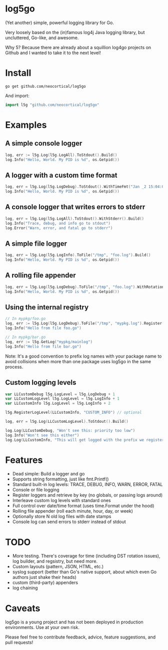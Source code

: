 log5go
======

(Yet another) simple, powerful logging library for Go.

Very loosely based on the (in)famous log4j Java logging library, but uncluttered, Go-like, and awesome.

Why 5? Because there are already about a squillion log4go projects on Github and I wanted to take it to the next level!


Install
=======

```
go get github.com/neocortical/log5go
```

And import:
```go
import l5g "github.com/neocortical/log5go"
```

Examples
========

A simple console logger
-----------------------

```go
log, err := l5g.Log(l5g.LogAll).ToStdout().Build()
log.Info("Hello, World. My PID is %d", os.Getpid())
```

A logger with a custom time format
----------------------------------

```go
log, err = l5g.Log(l5g.LogDebug).ToStdout().WithTimeFmt("Jan _2 15:04:05").Build()
log.Info("Hello, World. My PID is %d", os.Getpid())
```

A console logger that writes errors to stderr
---------------------------------------------

```go
log, err = l5g.Log(l5g.LogAll).ToStdout().WithStderr().Build()
log.Info("Trace, debug, and info go to stdout")
log.Error("Warn, error, and fatal go to stderr")
```

A simple file logger
--------------------

```go
log, err = l5g.Log(l5g.LogInfo).ToFile("/tmp", "foo.log").Build()
log.Info("Hello, World. My PID is %d", os.Getpid())
```

A rolling file appender
-----------------------

```go
log, err = l5g.Log(l5g.LogDebug).ToFile("/tmp", "foo.log").WithRotation(l5g.RollDaily, 7).Build()
log.Info("Hello, World. My PID is %d", os.Getpid())
```

Using the internal registry
---------------------------

```go
// In mypkg/foo.go
log, err := l5g.Log(l5g.LogDebug).ToFile("/tmp", "mypkg.log").Register("mypkg/mainlog")
log.Info("Hello from file foo.go")

// In mypkg/bar.go
log, err := l5g.GetLog("mypkg/mainlog")
log.Info("Hello from file bar.go")
```
Note: It's a good convention to prefix log names with your package name to avoid collisions when
more than one package uses log5go in the same process.

Custom logging levels
---------------------
```go
var LLCustomDebug l5g.LogLevel = l5g.LogDebug + 1
var LLCustomLogLevel l5g.LogLevel = l5g.LogInfo + 1
var LLCustomInfo l5g.LogLevel = l5g.LogInfo + 2

l5g.RegisterLogLevel(LLCustomInfo, "CUSTOM_INFO") // optional

log, err = l5g.Log(LLCustomLogLevel).ToStdout().Build()

log.Log(LLCustomDebug, "Won't see this: priority too low")
log.Info("Won't see this either")
log.Log(LLCustomInfo, "This will get logged with the prefix we registered")
```

Features
========

* Dead simple: Build a logger and go
* Supports string formatting, just like fmt.Printf()
* Standard built-in log levels: TRACE, DEBUG, INFO, WARN, ERROR, FATAL
* Console or file logging
* Register loggers and retrieve by key (no globals, or passing logs around)
* Interleave custom log levels with standard ones
* Full control over date/time format (uses time.Format under the hood)
* Rolling file appender (roll each minute, hour, day, or week)
* Optionally store N old log files with date stamps
* Console log can send errors to stderr instead of stdout

TODO
====

* More testing. There's coverage for time (including DST rotation issues), log builder, and regsistry, but need more.
* Custom layouts (pattern, JSON, HTML, etc.)
* syslog support (better than Go's native support, about which even Go authors just shake their heads)
* custom (third-party) appenders
* log chaining

Caveats
=======

log5go is a young project and has not been deployed in production environments. Use at your own risk.

Please feel free to contribute feedback, advice, feature suggestions, and pull requests!
